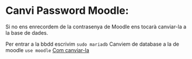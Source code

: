 # Canvi Password Moodle:

Si no ens enrecordem de la contrasenya de Moodle ens tocarà canviar-la a la base de dades.

Per entrar a la bbdd escrivim ```sudo mariadb``` 
Canviem de database a la de moodle ```use moodle```
[Com canviar-la](https://moodle.org/mod/forum/discuss.php?d=279912)
